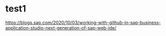 # test1

https://blogs.sap.com/2020/10/03/working-with-github-in-sap-business-application-studio-next-generation-of-sap-web-ide/
